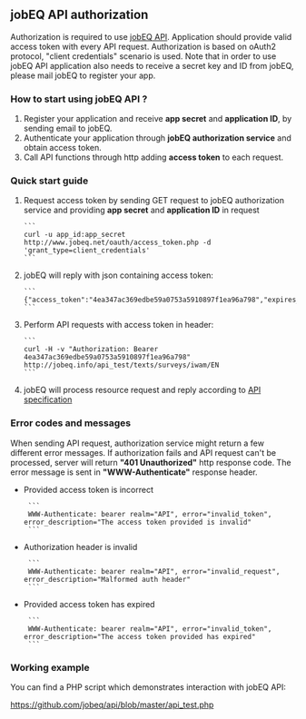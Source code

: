 ## jobEQ API authorization

Authorization is required to use [jobEQ API](http://www.jobeq.info/api/). Application should provide valid access token with every API request. Authorization is based on oAuth2 protocol, "client credentials" scenario is used. Note that in order to use jobEQ API application also needs to receive a secret key and ID from jobEQ, please mail jobEQ to register your app. 

### How to start using jobEQ API ?

1. Register your application and receive __app secret__ and __application ID__, by sending email to jobEQ.
2. Authenticate your application through __jobEQ authorization service__ and obtain access token.
3. Call API functions through http adding __access token__ to each request.

### Quick start guide
1. Request access token by sending GET request to jobEQ authorization service and providing __app secret__ and __application ID__ in request

       ```
       curl -u app_id:app_secret http://www.jobeq.net/oauth/access_token.php -d 'grant_type=client_credentials'
       ```

2. jobEQ will reply with json containing access token:

       ```
       {"access_token":"4ea347ac369edbe59a0753a5910897f1ea96a798","expires_in":3600,"token_type":"bearer","scope":null}
       ```

3. Perform API requests with access token in header:

       ```
       curl -H -v "Authorization: Bearer 4ea347ac369edbe59a0753a5910897f1ea96a798" http://jobeq.info/api_test/texts/surveys/iwam/EN
       ```
       
4. jobEQ will process resource request and reply according to [API specification](../master/specification.json)


### Error codes and messages

When sending API request, authorization service might return a few different error messages. If authorization fails and API request can't be processed, server will return **"401 Unauthorized"** http response code. The error message is sent in **"WWW-Authenticate"** response header.

- Provided access token is incorrect

       ```
       WWW-Authenticate: bearer realm="API", error="invalid_token", error_description="The access token provided is invalid"
       ```

- Authorization header is invalid

       ```
       WWW-Authenticate: bearer realm="API", error="invalid_request", error_description="Malformed auth header"
       ```
       
- Provided access token has expired

       ```
       WWW-Authenticate: bearer realm="API", error="invalid_token", error_description="The access token provided has expired"
       ```
### Working example

You can find a PHP script which demonstrates interaction with jobEQ API:

<https://github.com/jobeq/api/blob/master/api_test.php>
